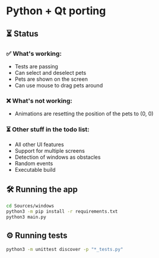 # Python + Qt porting

## ⏳ Status

### ✅ What's working:
* Tests are passing
* Can select and deselect pets
* Pets are shown on the screen
* Can use mouse to drag pets around

### ❌ What's not working:
* Animations are resetting the position of the pets to (0, 0)

### ⏳ Other stuff in the todo list:
* All other UI features
* Support for multiple screens
* Detection of windows as obstacles
* Random events
* Executable build

## 🛠️ Running the app
```bash
cd Sources/windows
python3 -m pip install -r requirements.txt
python3 main.py 
```

## ⚙️ Running tests
```bash
python3 -m unittest discover -p "*_tests.py"
```